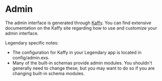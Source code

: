 # Admin

The admin interface is generated through [Kaffy](https://aesmail.github.io/kaffy/).
You can find extensive documentation on the Kaffy site regarding how to use and
customize your admin interface.

Legendary specific notes:

- The configuration for Kaffy in your Legendary app is located in config/admin.exs.
- Many of the built-in schemas provide admin modules. You shouldn't generally
need to change these, but you may want to do so if you are changing built-in schema modules.
